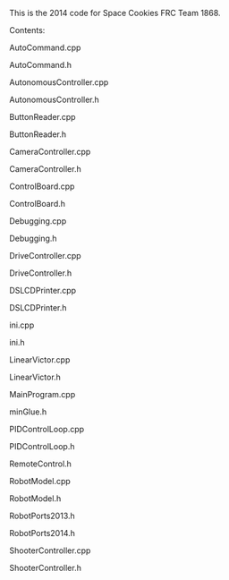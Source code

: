 This is the 2014 code for Space Cookies FRC Team 1868.

Contents:

AutoCommand.cpp

AutoCommand.h

AutonomousController.cpp

AutonomousController.h

ButtonReader.cpp

ButtonReader.h

CameraController.cpp

CameraController.h

ControlBoard.cpp

ControlBoard.h

Debugging.cpp

Debugging.h

DriveController.cpp

DriveController.h

DSLCDPrinter.cpp

DSLCDPrinter.h

ini.cpp

ini.h

LinearVictor.cpp

LinearVictor.h

MainProgram.cpp

minGlue.h

PIDControlLoop.cpp

PIDControlLoop.h

RemoteControl.h

RobotModel.cpp

RobotModel.h

RobotPorts2013.h

RobotPorts2014.h

ShooterController.cpp

ShooterController.h
